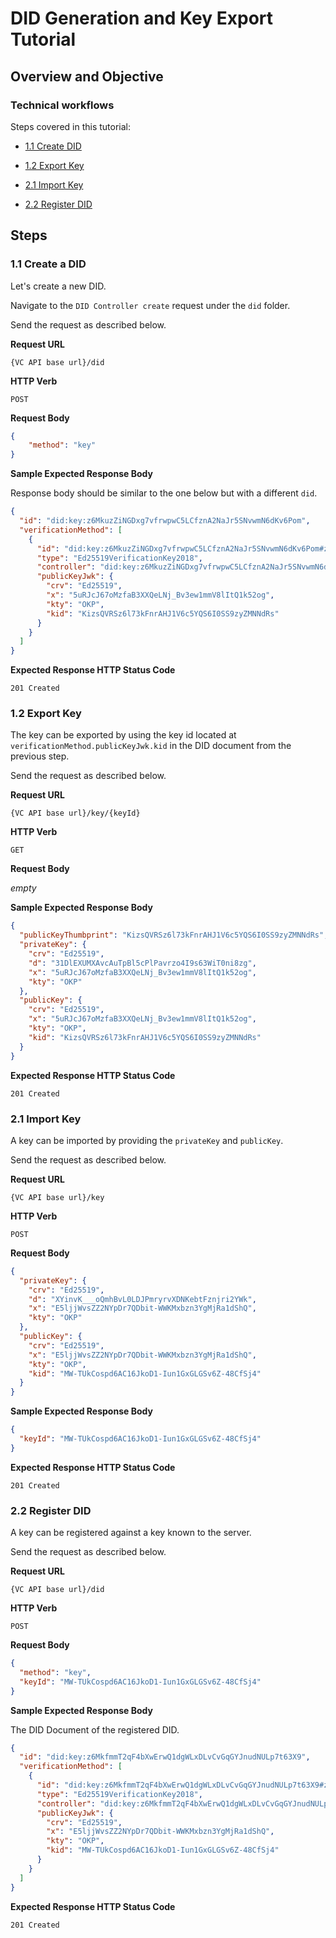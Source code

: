 <!--
 Copyright 2021, 2022 Energy Web Foundation
 
 This program is free software: you can redistribute it and/or modify
 it under the terms of the GNU General Public License as published by
 the Free Software Foundation, either version 3 of the License, or
 (at your option) any later version.
 
 This program is distributed in the hope that it will be useful,
 but WITHOUT ANY WARRANTY; without even the implied warranty of
 MERCHANTABILITY or FITNESS FOR A PARTICULAR PURPOSE.  See the
 GNU General Public License for more details.
 
 You should have received a copy of the GNU General Public License
 along with this program.  If not, see <http://www.gnu.org/licenses/>.
-->

# DID Generation and Key Export Tutorial

## Overview and Objective

### Technical workflows

Steps covered in this tutorial:

- [1.1 Create DID](#11-create-a-did)
- [1.2 Export Key](#12-export-key)

- [2.1 Import Key](#21-import-key)
- [2.2 Register DID](#22-register-did)

## Steps

### 1.1 Create a DID

Let's create a new DID.

Navigate to the `DID Controller create` request under the `did` folder.

Send the request as described below.

**Request URL**

`{VC API base url}/did`

**HTTP Verb**

`POST`

**Request Body**

```json
{
    "method": "key"
}
```

**Sample Expected Response Body**

Response body should be similar to the one below but with a different `did`.
```json
{
  "id": "did:key:z6MkuzZiNGDxg7vfrwpwC5LCfznA2NaJr5SNvwmN6dKv6Pom",
  "verificationMethod": [
    {
      "id": "did:key:z6MkuzZiNGDxg7vfrwpwC5LCfznA2NaJr5SNvwmN6dKv6Pom#z6MkuzZiNGDxg7vfrwpwC5LCfznA2NaJr5SNvwmN6dKv6Pom",
      "type": "Ed25519VerificationKey2018",
      "controller": "did:key:z6MkuzZiNGDxg7vfrwpwC5LCfznA2NaJr5SNvwmN6dKv6Pom",
      "publicKeyJwk": {
        "crv": "Ed25519",
        "x": "5uRJcJ67oMzfaB3XXQeLNj_Bv3ew1mmV8lItQ1k52og",
        "kty": "OKP",
        "kid": "KizsQVRSz6l73kFnrAHJ1V6c5YQS6I0SS9zyZMNNdRs"
      }
    }
  ]
}
```

**Expected Response HTTP Status Code**

`201 Created`

### 1.2 Export Key

The key can be exported by using the key id located at `verificationMethod.publicKeyJwk.kid` in the DID document from the previous step.

Send the request as described below.

**Request URL**

`{VC API base url}/key/{keyId}`

**HTTP Verb**

`GET`

**Request Body**

*empty*

**Sample Expected Response Body**

```json
{
  "publicKeyThumbprint": "KizsQVRSz6l73kFnrAHJ1V6c5YQS6I0SS9zyZMNNdRs",
  "privateKey": {
    "crv": "Ed25519",
    "d": "31DlEXUMXAvcAuTpBl5cPlPavrzo4I9s63WiT0ni8zg",
    "x": "5uRJcJ67oMzfaB3XXQeLNj_Bv3ew1mmV8lItQ1k52og",
    "kty": "OKP"
  },
  "publicKey": {
    "crv": "Ed25519",
    "x": "5uRJcJ67oMzfaB3XXQeLNj_Bv3ew1mmV8lItQ1k52og",
    "kty": "OKP",
    "kid": "KizsQVRSz6l73kFnrAHJ1V6c5YQS6I0SS9zyZMNNdRs"
  }
}
```

**Expected Response HTTP Status Code**

`201 Created`

### 2.1 Import Key

A key can be imported by providing the `privateKey` and `publicKey`.

Send the request as described below.

**Request URL**

`{VC API base url}/key`

**HTTP Verb**

`POST`

**Request Body**

```json
{
  "privateKey": {
    "crv": "Ed25519",
    "d": "XYinvK___oQmhBvL0LDJPmryrvXDNKebtFznjri2YWk",
    "x": "E5ljjWvsZZ2NYpDr7QDbit-WWKMxbzn3YgMjRa1dShQ",
    "kty": "OKP"
  },
  "publicKey": {
    "crv": "Ed25519",
    "x": "E5ljjWvsZZ2NYpDr7QDbit-WWKMxbzn3YgMjRa1dShQ",
    "kty": "OKP",
    "kid": "MW-TUkCospd6AC16JkoD1-Iun1GxGLGSv6Z-48CfSj4"
  }
}
```

**Sample Expected Response Body**

```json
{
  "keyId": "MW-TUkCospd6AC16JkoD1-Iun1GxGLGSv6Z-48CfSj4"
}
```

**Expected Response HTTP Status Code**

`201 Created`

### 2.2 Register DID

A key can be registered against a key known to the server.

Send the request as described below.

**Request URL**

`{VC API base url}/did`

**HTTP Verb**

`POST`

**Request Body**

```json
{
  "method": "key",
  "keyId": "MW-TUkCospd6AC16JkoD1-Iun1GxGLGSv6Z-48CfSj4"
}
```

**Sample Expected Response Body**

The DID Document of the registered DID.

```json
{
  "id": "did:key:z6MkfmmT2qF4bXwErwQ1dgWLxDLvCvGqGYJnudNULp7t63X9",
  "verificationMethod": [
    {
      "id": "did:key:z6MkfmmT2qF4bXwErwQ1dgWLxDLvCvGqGYJnudNULp7t63X9#z6MkfmmT2qF4bXwErwQ1dgWLxDLvCvGqGYJnudNULp7t63X9",
      "type": "Ed25519VerificationKey2018",
      "controller": "did:key:z6MkfmmT2qF4bXwErwQ1dgWLxDLvCvGqGYJnudNULp7t63X9",
      "publicKeyJwk": {
        "crv": "Ed25519",
        "x": "E5ljjWvsZZ2NYpDr7QDbit-WWKMxbzn3YgMjRa1dShQ",
        "kty": "OKP",
        "kid": "MW-TUkCospd6AC16JkoD1-Iun1GxGLGSv6Z-48CfSj4"
      }
    }
  ]
}
```

**Expected Response HTTP Status Code**

`201 Created`

